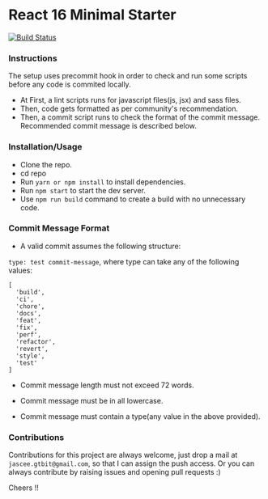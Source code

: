 # React 16 Minimal Starter
[![Build Status](https://travis-ci.org/jasce/react16-minimal-starter.svg?branch=master)](https://travis-ci.org/jasce/react16-minimal-starter)


### Instructions

The setup uses precommit hook in order to check and run some scripts before any code is commited locally.

- At First, a lint scripts runs for javascript files(js, jsx) and sass files.
- Then, code gets formatted as per community's recommendation.
- Then, a commit script runs to check the format of the commit message. Recommended commit message is described below.


### Installation/Usage

- Clone the repo.
- cd repo
- Run ```yarn or npm install``` to install dependencies.
- Run ``` npm start ``` to start the dev server.
- Use ``` npm run build ``` command to create a build with no unnecessary code.

### Commit Message Format

- A valid commit assumes the following structure:
 
 ```type: test commit-message```, where type can take any of the following values:

```
[
  'build',
  'ci',
  'chore',
  'docs',
  'feat',
  'fix',
  'perf',
  'refactor',
  'revert',
  'style',
  'test'
]
```
 - Commit message length must not exceed 72 words.

 - Commit message must be in all lowercase.

 - Commit message must contain a type(any value in the above provided).


### Contributions

Contributions for this project are always welcome, just drop a mail at ```jascee.gtbit@gmail.com```, so that I can assign the push access. Or you can always contribute by raising issues and opening pull requests :)

Cheers !!
